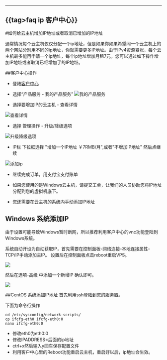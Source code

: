 
---
{{tag>faq ip 客户中心}}
---

#如何给云主机增加IP地址或者取消已增加的IP地址

通常情况每个云主机仅仅分配一个ip地址，但是如果你如果希望同一个云主机上的两个网站分别用不同的ip地址，你就需要更多IP地址。由于IPv4资源紧张，每个云主机最多能再申请一个ip地址，每个ip地址增加月租7元。您可以通过如下操作增加IP地址或者取消已经增加了的IP地址。

##客户中心操作

*  登陆[客户中心](http://portal.51hosting.com/clientarea.php)


*  选择“产品服务 - 我的产品服务”
![我的产品服务](http://ww4.sinaimg.cn/large/a74ecc4cjw1dywyuuqo07j.jpg)

*  选择要增加IP的云主机 - 查看详情

![查看详情](http://ww4.sinaimg.cn/large/a74eed94jw1dywyyy63l0j.jpg)


*  选择 管理操作 - 升级/降级选项

![升级降级选项](http://ww4.sinaimg.cn/large/a74e55b4jw1dywz1lk6i5j.jpg)


*  IP栏 下拉框选择 "增加一个IP地址 ￥7RMB/月",或者"不增加IP地址" 然后点继续

![添加ip](http://voga.emagineconcept.com/caicai/knowledgebase/addIP0.jpg)

*  继续完成订单，用支付宝支付账单


*  如果您使用的是Windows云主机，请提交工单，让我们的人员协助您将IP地址分配到您的虚拟机底下。

*  您还需要在云主机的系统内手动添加IP地址

## Windows 系统添加IP
由于设置可能导致Windows暂时断网，所以推荐利用客户中心的vnc功能登陆到Windows系统。

系统自动开设为自动获取IP，首先需要在控制面板-网络连接-本地连接属性-TCP/IP手动添加主IP。 设置后在控制面板点击reboot重启VPS。

![](http://voga.emagineconcept.com/caicai/knowledgebase/TCPIP.jpg)


然后在选项-高级 中添加一个新增IP 确认即可。

![](http://voga.emagineconcept.com/caicai/knowledgebase/addip.jpg)

##CentOS 系统添加IP地址
首先利用ssh登陆到您的服务器。

下面为命令行操作

	cd /etc/sysconfig/network-scripts/
	cp ifcfg-eth0 ifcfg-eth0:0
	nano ifcfg-eth0:0

*  修改eth0为eth0:0
*  修改IPADDRESS=后面的ip地址
*  ctrl+x然后输入y回车保存配置文件
*  利用客户中心里的Reboot功能重启云主机，重启好以后，ip地址会生效。

